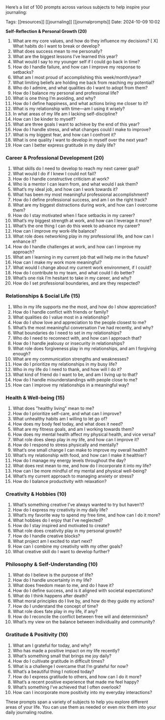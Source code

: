 Here’s a list of 100 prompts across various subjects to help inspire your journaling:



Tags: [[resources]] [[journaling]] [[journalprompts]] 
Date: 2024-10-09 10:02

**Self-Reflection & Personal Growth (20)**
1. What are my core values, and how do they influence my decisions?
[ X] What habits do I want to break or develop?
3. What does success mean to me personally?
4. What are the biggest lessons I’ve learned this year?
5. What would I say to my younger self if I could go back in time?
6. How do I handle failure, and how can I improve my response to setbacks?
7. What am I most proud of accomplishing this week/month/year?
8. What limiting beliefs are holding me back from reaching my potential?
9. Who do I admire, and what qualities do I want to adopt from them?
10. How do I balance my personal and professional life?
11. What is one thing I’m avoiding, and why?
12. How do I define happiness, and what actions bring me closer to it?
13. What is my relationship with time—am I using it wisely?
14. In what areas of my life am I lacking self-discipline?
15. How can I be kinder to myself?
16. What are three goals I want to achieve by the end of this year?
17. How do I handle stress, and what changes could I make to improve?
18. What is my biggest fear, and how can I confront it?
19. What is one quality I want to develop in myself over the next year?
20. How can I better express gratitude in my daily life?

### **Career & Professional Development (20)**
1. What skills do I need to develop to reach my next career goal?
2. What would I do if I knew I could not fail?
3. How do I handle constructive criticism at work?
4. Who is a mentor I can learn from, and what would I ask them?
5. What’s my ideal job, and how can I work towards it?
6. What has been my most meaningful professional accomplishment?
7. How do I define professional success, and am I on the right track?
8. What are my biggest distractions during work, and how can I overcome them?
9. How do I stay motivated when I face setbacks in my career?
10. What’s my biggest strength at work, and how can I leverage it more?
11. What’s the one thing I can do this week to advance my career?
12. How can I improve my work-life balance?
13. What role does networking play in my professional life, and how can I enhance it?
14. How do I handle challenges at work, and how can I improve my approach?
15. What am I learning in my current job that will help me in the future?
16. How can I make my work more meaningful?
17. What would I change about my current work environment, if I could?
18. How do I contribute to my team, and what could I do better?
19. What’s one risk I’m hesitant to take in my career, and why?
20. How do I set professional boundaries, and are they respected?

### **Relationships & Social Life (15)**
1. Who in my life supports me the most, and how do I show appreciation?
2. How do I handle conflict with friends or family?
3. What qualities do I value most in a relationship?
4. How do I show love and appreciation to the people closest to me?
5. What’s the most meaningful conversation I’ve had recently, and why?
6. What boundaries do I need to set in my relationships?
7. Who do I need to reconnect with, and how can I approach that?
8. How do I handle jealousy or insecurity in relationships?
9. What role does forgiveness play in my relationships, and am I forgiving enough?
10. What are my communication strengths and weaknesses?
11. How do I prioritize my relationships in my busy life?
12. Who in my life do I need to thank, and how will I do it?
13. What kind of friend do I want to be, and am I living up to that?
14. How do I handle misunderstandings with people close to me?
15. How can I improve my relationships in a meaningful way?

### **Health & Well-being (15)**
1. What does "healthy living" mean to me?
2. How do I prioritize self-care, and what can I improve?
3. What unhealthy habits am I willing to let go of?
4. How does my body feel today, and what does it need?
5. What are my fitness goals, and am I working towards them?
6. How does my mental health affect my physical health, and vice versa?
7. What role does sleep play in my life, and how can I improve it?
8. How do I respond to stress physically and mentally?
9. What’s one small change I can make to improve my overall health?
10. What’s my relationship with food, and how can I make it healthier?
11. How do I manage my energy levels throughout the day?
12. What does rest mean to me, and how do I incorporate it into my life?
13. How can I be more mindful of my mental and physical well-being?
14. What’s my current approach to managing anxiety or stress?
15. How do I balance productivity with relaxation?

### **Creativity & Hobbies (10)**
1. What’s something creative I’ve always wanted to try but haven’t?
2. How do I express my creativity in my daily life?
3. What’s my favorite way to spend my free time, and how can I do it more?
4. What hobbies do I enjoy that I’ve neglected?
5. How do I stay inspired and motivated to create?
6. What role does creativity play in my personal growth?
7. How do I handle creative blocks?
8. What project am I excited to start next?
9. How can I combine my creativity with my other goals?
10. What creative skill do I want to develop further?

### **Philosophy & Self-Understanding (10)**
1. What do I believe is the purpose of life?
2. How do I handle uncertainty in my life?
3. What does freedom mean to me, and do I have it?
4. How do I define success, and is it aligned with societal expectations?
5. What do I think happens after death?
6. What moral principles do I live by, and how do they guide my actions?
7. How do I understand the concept of time?
8. What role does fate play in my life, if any?
9. How do I reconcile the conflict between free will and determinism?
10. What’s my view on the balance between individuality and community?

### **Gratitude & Positivity (10)**
1. What am I grateful for today, and why?
2. Who has made a positive impact on my life recently?
3. What’s something small that brings me joy daily?
4. How do I cultivate gratitude in difficult times?
5. What is a challenge I overcame that I’m grateful for now?
6. What’s a beautiful thing I noticed today?
7. How do I express gratitude to others, and how can I do it more?
8. What’s a recent positive experience that made me feel happy?
9. What’s something I’ve achieved that I often overlook?
10. How can I incorporate more positivity into my everyday interactions?

These prompts span a variety of subjects to help you explore different areas of your life. You can use them as needed or even mix them into your daily journaling routine.
